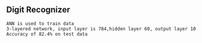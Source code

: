 ## Digit Recognizer
	ANN is used to train data
	3-layered network, input layer is 784,hidden layer 60, output layer 10 
	Accuracy of 82.4% on test data
